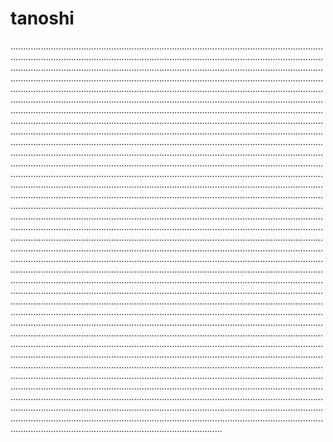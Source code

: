 # tanoshi
....................................................................................................................................................................................................................................................................................................................................................................................................................................................................................................................................................................................................................................................................................................................................................................................................................................................................................................................................................................................................................................................................................................................................................................................................................................................................................................................................................................................................................................................................................................................................................................................................................................................................................................................................................................................................................................................................................................................................................................................................................................................................................................................................................................................................................................................................................................................................................................................................................................................................................................................................................................................................................................................................................................................................................................................................................................................................................................................................................................................................................................................................................................................................................................................................................................................................................................................................................................................................................................................................................................................................................................................................................................................................................................................................................................................................................................................................................................................................................................................................................................................................................................................................................................................................................................................................................................................................................................................................................................................................................................................................................................................................................................................................................................................................